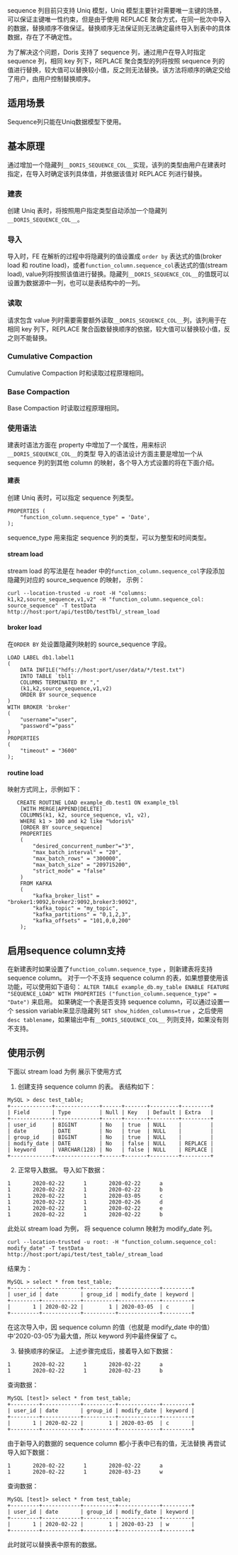 sequence 列目前只支持 Uniq 模型，Uniq 模型主要针对需要唯一主键的场景，可以保证主键唯一性约束，但是由于使用 REPLACE 聚合方式，在同一批次中导入的数据，替换顺序不做保证。替换顺序无法保证则无法确定最终导入到表中的具体数据，存在了不确定性。

为了解决这个问题，Doris 支持了 sequence 列，通过用户在导入时指定 sequence 列，相同 key 列下，REPLACE 聚合类型的列将按照 sequence 列的值进行替换，较大值可以替换较小值，反之则无法替换。该方法将顺序的确定交给了用户，由用户控制替换顺序。

## 适用场景
Sequence列只能在Uniq数据模型下使用。

## 基本原理
通过增加一个隐藏列`__DORIS_SEQUENCE_COL__`实现，该列的类型由用户在建表时指定，在导入时确定该列具体值，并依据该值对 REPLACE 列进行替换。

### 建表
创建 Uniq 表时，将按照用户指定类型自动添加一个隐藏列`__DORIS_SEQUENCE_COL__`。

### 导入
导入时，FE 在解析的过程中将隐藏列的值设置成 `order by` 表达式的值(broker load 和 routine load)，或者`function_column.sequence_col`表达式的值(stream load), value列将按照该值进行替换。隐藏列`__DORIS_SEQUENCE_COL__`的值既可以设置为数据源中一列，也可以是表结构中的一列。

### 读取

请求包含 value 列时需要需要额外读取`__DORIS_SEQUENCE_COL__`列，该列用于在相同 key 列下，REPLACE 聚合函数替换顺序的依据，较大值可以替换较小值，反之则不能替换。

### Cumulative Compaction
Cumulative Compaction 时和读取过程原理相同。

### Base Compaction
Base Compaction 时读取过程原理相同。

### 使用语法
建表时语法方面在 property 中增加了一个属性，用来标识`__DORIS_SEQUENCE_COL__`的类型
导入的语法设计方面主要是增加一个从 sequence 列的到其他 column 的映射，各个导入方式设置的将在下面介绍。

#### 建表
创建 Uniq 表时，可以指定 sequence 列类型。
```
PROPERTIES (
    "function_column.sequence_type" = 'Date',
);
```
sequence_type 用来指定 sequence 列的类型，可以为整型和时间类型。

#### stream load

stream load 的写法是在 header 中的`function_column.sequence_col`字段添加隐藏列对应的 source_sequence 的映射， 示例：
```
curl --location-trusted -u root -H "columns: k1,k2,source_sequence,v1,v2" -H "function_column.sequence_col: source_sequence" -T testData http://host:port/api/testDb/testTbl/_stream_load
```

#### broker load
在`ORDER BY` 处设置隐藏列映射的 source_sequence 字段。
```
LOAD LABEL db1.label1
(
    DATA INFILE("hdfs://host:port/user/data/*/test.txt")
    INTO TABLE `tbl1`
    COLUMNS TERMINATED BY ","
    (k1,k2,source_sequence,v1,v2)
    ORDER BY source_sequence
)
WITH BROKER 'broker'
(
    "username"="user",
    "password"="pass"
)
PROPERTIES
(
    "timeout" = "3600"
);
```

#### routine load
映射方式同上，示例如下：
```
   CREATE ROUTINE LOAD example_db.test1 ON example_tbl 
    [WITH MERGE|APPEND|DELETE]
    COLUMNS(k1, k2, source_sequence, v1, v2),
    WHERE k1 > 100 and k2 like "%doris%"
    [ORDER BY source_sequence]
    PROPERTIES
    (
        "desired_concurrent_number"="3",
        "max_batch_interval" = "20",
        "max_batch_rows" = "300000",
        "max_batch_size" = "209715200",
        "strict_mode" = "false"
    )
    FROM KAFKA
    (
        "kafka_broker_list" = "broker1:9092,broker2:9092,broker3:9092",
        "kafka_topic" = "my_topic",
        "kafka_partitions" = "0,1,2,3",
        "kafka_offsets" = "101,0,0,200"
    );
```

## 启用sequence column支持
在新建表时如果设置了`function_column.sequence_type` ，则新建表将支持 sequence column。
对于一个不支持 sequence column 的表，如果想要使用该功能，可以使用如下语句：
`ALTER TABLE example_db.my_table ENABLE FEATURE "SEQUENCE_LOAD" WITH PROPERTIES ("function_column.sequence_type" = "Date")` 来启用。
如果确定一个表是否支持 sequence column，可以通过设置一个 session variable来显示隐藏列 `SET show_hidden_columns=true` ，之后使用`desc tablename`，如果输出中有`__DORIS_SEQUENCE_COL__` 列则支持，如果没有则不支持。

## 使用示例
下面以 stream load 为例 展示下使用方式
1. 创建支持 sequence column 的表。
表结构如下：
```
MySQL > desc test_table;
+-------------+--------------+------+-------+---------+---------+
| Field       | Type         | Null | Key   | Default | Extra   |
+-------------+--------------+------+-------+---------+---------+
| user_id     | BIGINT       | No   | true  | NULL    |         |
| date        | DATE         | No   | true  | NULL    |         |
| group_id    | BIGINT       | No   | true  | NULL    |         |
| modify_date | DATE         | No   | false | NULL    | REPLACE |
| keyword     | VARCHAR(128) | No   | false | NULL    | REPLACE |
+-------------+--------------+------+-------+---------+---------+
```

2. 正常导入数据。
导入如下数据：
```
1       2020-02-22      1       2020-02-22      a
1       2020-02-22      1       2020-02-22      b
1       2020-02-22      1       2020-03-05      c
1       2020-02-22      1       2020-02-26      d
1       2020-02-22      1       2020-02-22      e
1       2020-02-22      1       2020-02-22      b
```
此处以 stream load 为例， 将 sequence column 映射为 modify_date 列。
```
curl --location-trusted -u root: -H "function_column.sequence_col: modify_date" -T testData http://host:port/api/test/test_table/_stream_load
```
结果为：
```
MySQL > select * from test_table;
+---------+------------+----------+-------------+---------+
| user_id | date       | group_id | modify_date | keyword |
+---------+------------+----------+-------------+---------+
|       1 | 2020-02-22 |        1 | 2020-03-05  | c       |
+---------+------------+----------+-------------+---------+
```
在这次导入中，因 sequence column 的值（也就是 modify_date 中的值）中'2020-03-05'为最大值，所以 keyword 列中最终保留了 c。

3. 替换顺序的保证。
上述步骤完成后，接着导入如下数据：
```
1       2020-02-22      1       2020-02-22      a
1       2020-02-22      1       2020-02-23      b
```
查询数据：
```
MySQL [test]> select * from test_table;
+---------+------------+----------+-------------+---------+
| user_id | date       | group_id | modify_date | keyword |
+---------+------------+----------+-------------+---------+
|       1 | 2020-02-22 |        1 | 2020-03-05  | c       |
+---------+------------+----------+-------------+---------+
```
由于新导入的数据的 sequence column 都小于表中已有的值，无法替换
再尝试导入如下数据：
```
1       2020-02-22      1       2020-02-22      a
1       2020-02-22      1       2020-03-23      w
```
查询数据：
```
MySQL [test]> select * from test_table;
+---------+------------+----------+-------------+---------+
| user_id | date       | group_id | modify_date | keyword |
+---------+------------+----------+-------------+---------+
|       1 | 2020-02-22 |        1 | 2020-03-23  | w       |
+---------+------------+----------+-------------+---------+
```
此时就可以替换表中原有的数据。
